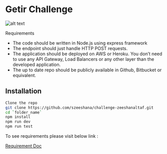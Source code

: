 # Getir Challenge
![alt text](https://ahvalnews.com/sites/default/files/styles/is_article_featured_top_1200x550/public/2020-01/download%20%288%29.jpeg?h=de03bc78&itok=AMxD2srW
)

Requirements 
- The code should be written in Node.js using express framework 
- The endpoint should just handle HTTP POST requests. 
- The application should be deployed on AWS or Heroku. You don’t need to use any API Gateway, Load Balancers or any other layer than the developed application. 
- The up to date repo should be publicly available in Github, Bitbucket or equivalent. 

## Installation



```bash
Clone the repo 
git clone https://github.com/szeeshana/challenge-zeeshanaltaf.git
cd `folder_name`
npm install
npm run dev
npm run test
```

To see requirements please visit below link : 

[Requirement Doc](https://docs.google.com/document/d/1zh2VFl9P0Wj6ulzY-Q2PqPMtPNEDtoNqiYkqEMlbypA/edit?usp=sharing)
